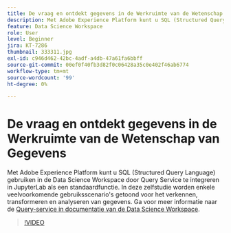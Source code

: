 ```yaml
---
title: De vraag en ontdekt gegevens in de Werkruimte van de Wetenschap van Gegevens
description: Met Adobe Experience Platform kunt u SQL (Structured Query Language) gebruiken in de Data Science Workspace door Query Service te integreren in JupyterLab als een standaardfunctie.
feature: Data Science Workspace
role: User
level: Beginner
jira: KT-7286
thumbnail: 333311.jpg
exl-id: c946d462-42bc-4adf-a4db-47a61fa6bbff
source-git-commit: 00ef0f40fb3d82f0c06428a35c0e402f46ab6774
workflow-type: tm+mt
source-wordcount: '99'
ht-degree: 0%

---
```


# De vraag en ontdekt gegevens in de Werkruimte van de Wetenschap van Gegevens

Met Adobe Experience Platform kunt u SQL (Structured Query Language) gebruiken in de Data Science Workspace door Query Service te integreren in JupyterLab als een standaardfunctie. In deze zelfstudie worden enkele veelvoorkomende gebruiksscenario&#39;s getoond voor het verkennen, transformeren en analyseren van gegevens. Ga voor meer informatie naar de [Query-service in documentatie van de Data Science Workspace](https://experienceleague.adobe.com/docs/experience-platform/data-science-workspace/jupyterlab/query-service.html).

>[!VIDEO](https://video.tv.adobe.com/v/333311)

